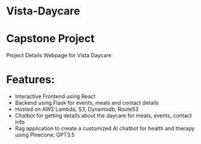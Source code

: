 # Vista-Daycare
# Capstone Project

Project Details
Webpage for Vista Daycare

# Features:
- Interactive Frontend using React
- Backend using Flask for events, meals and contact details
- Hosted on AWS Lambda, S3, Dynamodb, Route53
- Chatbot for getting details about the daycare for meals, events, contact info
- Rag application to create a customized AI chatbot for health and therapy using Pinecone, GPT3.5